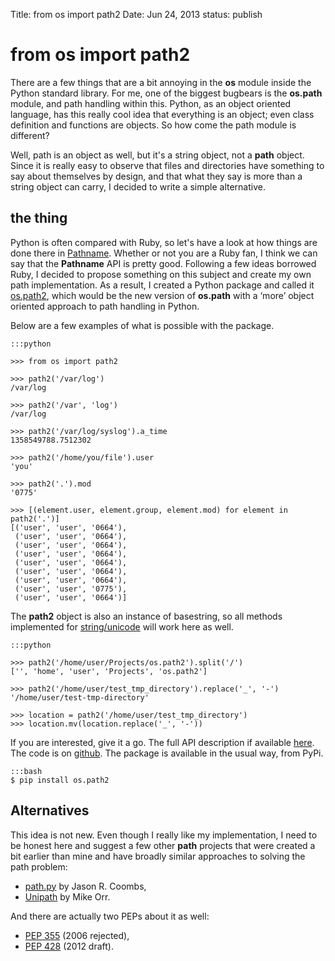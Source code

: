 Title:   from os import path2
Date:    Jun 24, 2013
status:  publish

# from os import path2

There are a few things that are a bit annoying in the **os** module inside the Python standard library. For me, one of the biggest bugbears is the **os.path** module, and path handling within this. Python, as an object oriented language, has this really cool idea that everything is an object; even class definition and functions are objects. So how come the path module is different?

Well, path is an object as well, but it's a string object, not a **path** object. Since it is really easy to observe that files and directories have something to say about themselves by design, and that what they say is more than a string object can carry, I decided to write a simple alternative.

## the thing

Python is often compared with Ruby, so let's have a look at how things are done there in 
[Pathname](http://www.ruby-doc.org/stdlib-1.9.3/libdoc/pathname/rdoc/Pathname.html). Whether or not you are a Ruby fan, I think we can say that the **Pathname** API is pretty good. Following a few ideas borrowed Ruby, I decided to propose something on this subject and create my own path implementation. As a result, I created a Python package and called it [os.path2](http://ospath2.xando.org/), which would be the new version of **os.path** with a ‘more’ object oriented approach to path handling in Python.

Below are a few examples of what is possible with the package.


	:::python
	
	>>> from os import path2

    >>> path2('/var/log')
    /var/log

    >>> path2('/var', 'log')
    /var/log
	
	>>> path2('/var/log/syslog').a_time
	1358549788.7512302

    >>> path2('/home/you/file').user
    'you'
	
	>>> path2('.').mod
	'0775'

    >>> [(element.user, element.group, element.mod) for element in path2('.')]
    [('user', 'user', '0664'),
     ('user', 'user', '0664'),
     ('user', 'user', '0664'),
     ('user', 'user', '0664'),
     ('user', 'user', '0664'),
     ('user', 'user', '0664'),
     ('user', 'user', '0664'),
     ('user', 'user', '0775'),
     ('user', 'user', '0664')]


The **path2** object is also an instance of basestring, so all methods implemented for 
[string/unicode](http://docs.python.org/2/library/stdtypes.html#string-methods) 
will work here as well.

	:::python
	
	>>> path2('/home/user/Projects/os.path2').split('/')
	['', 'home', 'user', 'Projects', 'os.path2']

	>>> path2('/home/user/test_tmp_directory').replace('_', '-')
	'/home/user/test-tmp-directory'
	
	>>> location = path2('/home/user/test_tmp_directory')
	>>> location.mv(location.replace('_', '-'))


If you are interested, give it a go. 
The full API description if available [here](http://ospath2.xando.org/en/latest/). 
The code is on [github](http://ospath2.xando.org/). 
The package is available in the usual way, from PyPi.

	:::bash
	$ pip install os.path2

Alternatives
------------

This idea is not new. Even though I really like my implementation, I need to be honest here and suggest a few other **path** projects that were created a bit earlier than mine and have broadly similar approaches to solving the path problem:


* [path.py](https://github.com/jaraco/path.py) by Jason R. Coombs,
* [Unipath](https://github.com/mikeorr/Unipath) by Mike Orr.


And there are actually two PEPs about it as well:

* [PEP 355](http://www.python.org/dev/peps/pep-0355/) (2006 rejected), 
* [PEP 428](http://www.python.org/dev/peps/pep-0428/) (2012 draft).

